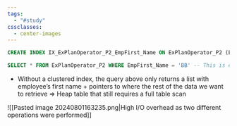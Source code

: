 ```yaml
---
tags:
  - "#study"
cssclasses:
  - center-images
---
```

```sql
CREATE INDEX IX_ExPlanOperator_P2_EmpFirst_Name ON ExPlanOperator_P2 (EmpFirst_Name)

SELECT * FROM ExPlanOperator_P2 WHERE EmpFirst_Name = 'BB' -- This is executed without a clustered index
```

- Without a clustered index, the query above only returns a list with employee’s first name + pointers to where the rest of the data we want to retrieve => Heap table that still requires a full table scan

![[Pasted image 20240801163235.png|High I/O overhead as two different operations were performed]]